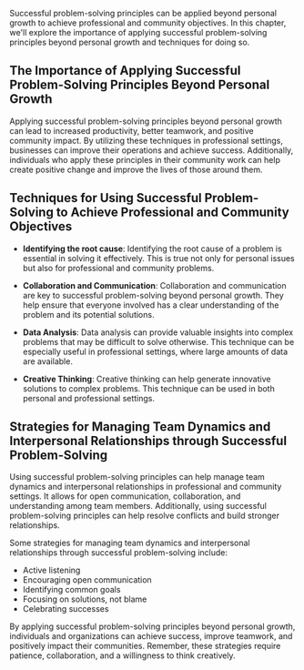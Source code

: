 
Successful problem-solving principles can be applied beyond personal growth to achieve professional and community objectives. In this chapter, we'll explore the importance of applying successful problem-solving principles beyond personal growth and techniques for doing so.

The Importance of Applying Successful Problem-Solving Principles Beyond Personal Growth
---------------------------------------------------------------------------------------

Applying successful problem-solving principles beyond personal growth can lead to increased productivity, better teamwork, and positive community impact. By utilizing these techniques in professional settings, businesses can improve their operations and achieve success. Additionally, individuals who apply these principles in their community work can help create positive change and improve the lives of those around them.

Techniques for Using Successful Problem-Solving to Achieve Professional and Community Objectives
------------------------------------------------------------------------------------------------

* **Identifying the root cause**: Identifying the root cause of a problem is essential in solving it effectively. This is true not only for personal issues but also for professional and community problems.

* **Collaboration and Communication**: Collaboration and communication are key to successful problem-solving beyond personal growth. They help ensure that everyone involved has a clear understanding of the problem and its potential solutions.

* **Data Analysis**: Data analysis can provide valuable insights into complex problems that may be difficult to solve otherwise. This technique can be especially useful in professional settings, where large amounts of data are available.

* **Creative Thinking**: Creative thinking can help generate innovative solutions to complex problems. This technique can be used in both personal and professional settings.

Strategies for Managing Team Dynamics and Interpersonal Relationships through Successful Problem-Solving
--------------------------------------------------------------------------------------------------------

Using successful problem-solving principles can help manage team dynamics and interpersonal relationships in professional and community settings. It allows for open communication, collaboration, and understanding among team members. Additionally, using successful problem-solving principles can help resolve conflicts and build stronger relationships.

Some strategies for managing team dynamics and interpersonal relationships through successful problem-solving include:

* Active listening
* Encouraging open communication
* Identifying common goals
* Focusing on solutions, not blame
* Celebrating successes

By applying successful problem-solving principles beyond personal growth, individuals and organizations can achieve success, improve teamwork, and positively impact their communities. Remember, these strategies require patience, collaboration, and a willingness to think creatively.
